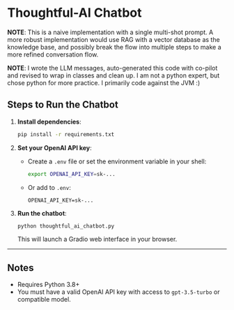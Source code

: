 # Thoughtful-AI Chatbot

**NOTE**: This is a naive implementation with a single multi-shot prompt.
A more robust implementation would use RAG with a vector database as the knowledge base,
and possibly break the flow into multiple steps to make a more refined conversation flow.

**NOTE**: I wrote the LLM messages, auto-generated this code with co-pilot and revised to wrap in classes and clean up.
I am not a python expert, but chose python for more practice.
I primarily code against the JVM :)

## Steps to Run the Chatbot

1. **Install dependencies**:
   ```sh
   pip install -r requirements.txt
   ```

2. **Set your OpenAI API key**:
   - Create a `.env` file or set the environment variable in your shell:
     ```sh
     export OPENAI_API_KEY=sk-...
     ```
   - Or add to `.env`:
     ```
     OPENAI_API_KEY=sk-...
     ```

3. **Run the chatbot**:
   ```sh
   python thoughtful_ai_chatbot.py
   ```
   This will launch a Gradio web interface in your browser.

---

## Notes
- Requires Python 3.8+
- You must have a valid OpenAI API key with access to `gpt-3.5-turbo` or compatible model.
